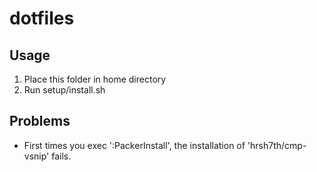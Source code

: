 # dotfiles
## Usage
1. Place this folder in home directory
2. Run setup/install.sh

## Problems
* First times you exec ':PackerInstall', the installation of 'hrsh7th/cmp-vsnip' fails.
